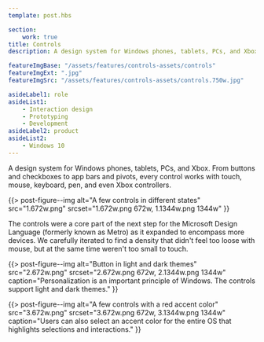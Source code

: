 ```yaml
---
template: post.hbs

section:
    work: true
title: Controls
description: A design system for Windows phones, tablets, PCs, and Xbox.

featureImgBase: "/assets/features/controls-assets/controls"
featureImgExt: ".jpg"
featureImgSrc: "/assets/features/controls-assets/controls.750w.jpg"

asideLabel1: role
asideList1:
    - Interaction design
    - Prototyping
    - Development
asideLabel2: product
asideList2:
    - Windows 10
---
```


A design system for Windows phones, tablets, PCs, and Xbox. From buttons and checkboxes to app bars and pivots, every control works with touch, mouse, keyboard, pen, and even Xbox controllers.

{{> post-figure--img
    alt="A few controls in different states"
    src="1.672w.png"
    srcset="1.672w.png 672w, 1.1344w.png 1344w"
}}

The controls were a core part of the next step for the Microsoft Design Language (formerly known as Metro) as it expanded to encompass more devices. We carefully iterated to find a density that didn't feel too loose with mouse, but at the same time weren't too small to touch.

{{> post-figure--img
    alt="Button in light and dark themes"
    src="2.672w.png"
    srcset="2.672w.png 672w, 2.1344w.png 1344w"
    caption="Personalization is an important principle of Windows. The controls support light and dark themes."
}}

{{> post-figure--img
    alt="A few controls with a red accent color"
    src="3.672w.png"
    srcset="3.672w.png 672w, 3.1344w.png 1344w"
    caption="Users can also select an accent color for the entire OS that highlights selections and interactions."
}}
